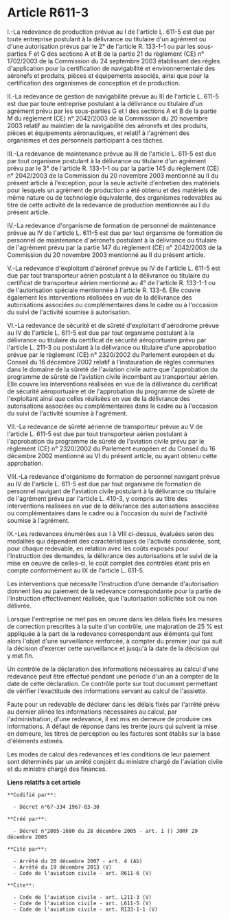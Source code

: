 # Article R611-3

I.-La redevance de production prévue au I de l'article L. 611-5 est due par toute entreprise postulant à la délivrance ou
titulaire d'un agrément ou d'une autorisation prévus par le 2° de l'article R. 133-1-1 ou par les sous-parties F et G des
sections A et B de la partie 21 du règlement (CE) n° 1702/2003 de la Commission du 24 septembre 2003 établissant des règles
d'application pour la certification de navigabilité et environnementale des aéronefs et produits, pièces et équipements
associés, ainsi que pour la certification des organismes de conception et de production. 

II.-La redevance de gestion de navigabilité prévue au III de l'article L. 611-5 est due par toute entreprise postulant à la
délivrance ou titulaire d'un agrément prévu par les sous-parties G et I des sections A et B de la partie M du règlement (CE)
n° 2042/2003 de la Commission du 20 novembre 2003 relatif au maintien de la navigabilité des aéronefs et des produits, pièces
et équipements aéronautiques, et relatif à l'agrément des organismes et des personnels participant à ces tâches. 

III.-La redevance de maintenance prévue au III de l'article L. 611-5 est due par tout organisme postulant à la délivrance ou
titulaire d'un agrément prévu par le 3° de l'article R. 133-1-1 ou par la partie 145 du règlement (CE) n° 2042/2003 de la
Commission du 20 novembre 2003 mentionné au II du présent article à l'exception, pour la seule activité d'entretien des
matériels pour lesquels un agrément de production a été obtenu et des matériels de même nature ou de technologie équivalente,
des organismes redevables au titre de cette activité de la redevance de production mentionnée au I du présent article. 

IV.-La redevance d'organisme de formation de personnel de maintenance prévue au IV de l'article L. 611-5 est due par tout
organisme de formation de personnel de maintenance d'aéronefs postulant à la délivrance ou titulaire de l'agrément prévu par
la partie 147 du règlement (CE) n° 2042/2003 de la Commission du 20 novembre 2003 mentionné au II du présent article. 

V.-La redevance d'exploitant d'aéronef prévue au IV de l'article L. 611-5 est due par tout transporteur aérien postulant à la
délivrance ou titulaire du certificat de transporteur aérien mentionné au 4° de l'article R. 133-1-1 ou de l'autorisation
spéciale mentionnée à l'article R. 133-6. Elle couvre également les interventions réalisées en vue de la délivrance des
autorisations associées ou complémentaires dans le cadre ou à l'occasion du suivi de l'activité soumise à autorisation. 

VI.-La redevance de sécurité et de sûreté d'exploitant d'aérodrome prévue au IV de l'article L. 611-5 est due par tout
organisme postulant à la délivrance ou titulaire du certificat de sécurité aéroportuaire prévu par l'article L. 211-3 ou
postulant à la délivrance ou titulaire d'une approbation prévue par le règlement (CE) n° 2320/2002 du Parlement européen et
du Conseil du 16 décembre 2002 relatif à l'instauration de règles communes dans le domaine de la sûreté de l'aviation civile
autre que l'approbation du programme de sûreté de l'aviation civile incombant au transporteur aérien. Elle couvre les
interventions réalisées en vue de la délivrance du certificat de sécurité aéroportuaire et de l'approbation du programme de
sûreté de l'exploitant ainsi que celles réalisées en vue de la délivrance des autorisations associées ou complémentaires dans
le cadre ou à l'occasion du suivi de l'activité soumise à l'agrément. 

VII.-La redevance de sûreté aérienne de transporteur prévue au V de l'article L. 611-5 est due par tout transporteur aérien
postulant à l'approbation du programme de sûreté de l'aviation civile prévu par le règlement (CE) n° 2320/2002 du Parlement
européen et du Conseil du 16 décembre 2002 mentionné au VI du présent article, ou ayant obtenu cette approbation. 

VIII.-La redevance d'organisme de formation de personnel navigant prévue au IV de l'article L. 611-5 est due par tout
organisme de formation de personnel navigant de l'aviation civile postulant à la délivrance ou titulaire de l'agrément prévu
par l'article L. 410-3, y compris au titre des interventions réalisées en vue de la délivrance des autorisations associées ou
complémentaires dans le cadre ou à l'occasion du suivi de l'activité soumise à l'agrément. 

IX.-Les redevances énumérées aux I à VIII ci-dessus, évaluées selon des modalités qui dépendent des caractéristiques de
l'activité considérée, sont, pour chaque redevable, en relation avec les coûts exposés pour l'instruction des demandes, la
délivrance des autorisations et le suivi de la mise en oeuvre de celles-ci, le coût complet des contrôles étant pris en
compte conformément au IX de l'article L. 611-5. 

Les interventions que nécessite l'instruction d'une demande d'autorisation donnent lieu au paiement de la redevance
correspondante pour la partie de l'instruction effectivement réalisée, que l'autorisation sollicitée soit ou non délivrée. 

Lorsque l'entreprise ne met pas en oeuvre dans les délais fixés les mesures de correction prescrites à la suite d'un
contrôle, une majoration de 25 % est appliquée à la part de la redevance correspondant aux éléments qui font alors l'objet
d'une surveillance renforcée, à compter du premier jour qui suit la décision d'exercer cette surveillance et jusqu'à la date
de la décision qui y met fin. 

Un contrôle de la déclaration des informations nécessaires au calcul d'une redevance peut être effectué pendant une période
d'un an à compter de la date de cette déclaration. Ce contrôle porte sur tout document permettant de vérifier l'exactitude
des informations servant au calcul de l'assiette. 

Faute pour un redevable de déclarer dans les délais fixés par l'arrêté prévu au dernier alinéa les informations nécessaires
au calcul, par l'administration, d'une redevance, il est mis en demeure de produire ces informations. A défaut de réponse
dans les trente jours qui suivent la mise en demeure, les titres de perception ou les factures sont établis sur la base
d'éléments estimés. 

Les modes de calcul des redevances et les conditions de leur paiement sont déterminés par un arrêté conjoint du ministre
chargé de l'aviation civile et du ministre chargé des finances.

**Liens relatifs à cet article**

	**Codifié par**:

	  - Décret n°67-334 1967-03-30

	**Créé par**:

	  - Décret n°2005-1680 du 28 décembre 2005 - art. 1 () JORF 29 décembre 2005

	**Cité par**:

	  - Arrêté du 20 décembre 2007 - art. 4 (Ab)
	  - Arrêté du 19 décembre 2013 (V)
	  - Code de l'aviation civile - art. R611-6 (V)

	**Cite**:

	  - Code de l'aviation civile - art. L211-3 (V)
	  - Code de l'aviation civile - art. L611-5 (V)
	  - Code de l'aviation civile - art. R133-1-1 (V)
